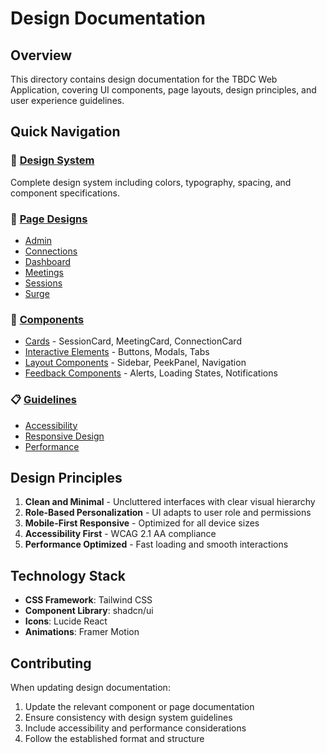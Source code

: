 # Design Documentation

## Overview

This directory contains design documentation for the TBDC Web Application, covering UI components, page layouts, design principles, and user experience guidelines.

## Quick Navigation

### 🎨 [Design System](./design-system.md)
Complete design system including colors, typography, spacing, and component specifications.

### 📄 [Page Designs](./pages/)
- [Admin](./pages/admin.md)
- [Connections](./pages/connections.md)
- [Dashboard](./pages/dashboard.md)
- [Meetings](./pages/meetings.md)
- [Sessions](./pages/sessions.md)
- [Surge](./pages/surge.md)

### 🧩 [Components](./components/)
- [Cards](./components/cards.md) - SessionCard, MeetingCard, ConnectionCard
- [Interactive Elements](./components/interactive.md) - Buttons, Modals, Tabs
- [Layout Components](./components/layout.md) - Sidebar, PeekPanel, Navigation
- [Feedback Components](./components/feedback.md) - Alerts, Loading States, Notifications

### 📋 [Guidelines](./guidelines/)
- [Accessibility](./guidelines/accessibility.md)
- [Responsive Design](./guidelines/responsive.md)
- [Performance](./guidelines/performance.md)

## Design Principles

1. **Clean and Minimal** - Uncluttered interfaces with clear visual hierarchy
2. **Role-Based Personalization** - UI adapts to user role and permissions
3. **Mobile-First Responsive** - Optimized for all device sizes
4. **Accessibility First** - WCAG 2.1 AA compliance
5. **Performance Optimized** - Fast loading and smooth interactions

## Technology Stack

- **CSS Framework**: Tailwind CSS
- **Component Library**: shadcn/ui
- **Icons**: Lucide React
- **Animations**: Framer Motion

## Contributing

When updating design documentation:
1. Update the relevant component or page documentation
2. Ensure consistency with design system guidelines
3. Include accessibility and performance considerations
4. Follow the established format and structure 
